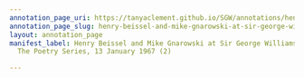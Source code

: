 ```yaml
---
annotation_page_uri: https://tanyaclement.github.io/SGW/annotations/henry-beissel-and-mike-gnarowski-at-sir-george-williams-university-the-poetry-series-13-january-1967-2--canvas-1-roy-kiyooka.json
annotation_page_slug: henry-beissel-and-mike-gnarowski-at-sir-george-williams-university-the-poetry-series-13-january-1967-2--canvas-1-roy-kiyooka
layout: annotation_page
manifest_label: Henry Beissel and Mike Gnarowski at Sir George Williams University,
  The Poetry Series, 13 January 1967 (2)

---
```

